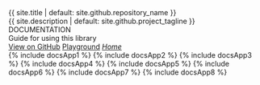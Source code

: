 <link rel="stylesheet" href="{{ site.baseurl }}/css/docs.css">
<link rel="stylesheet" type="text/css" href="//fonts.googleapis.com/css?family=Raleway" />
<script type="text/javascript" src="{{ site.baseurl }}/docs.js"></script>
<div class="col-xs-12 col-md-3 p-0">
   <div class="col-xs-12 fr fs-auto-h6">{{ site.title | default: site.github.repository_name }}</div>
   <div class="col-xs-12 fr fs-auto-xs text-color-light">{{ site.description | default: site.github.project_tagline }}</div>
</div>
<div class="col-xs-12 col-md-6">
   <div class="fr tc text-color-primary fs-auto-h2">DOCUMENTATION</div>
   <div class="fr tc text-color-primary fs-auto-lg">Guide for using this library</div>
</div>
<div class="col-xs-12 col-md-3"></div>
<div class="section col-xs-12 btn-row">
   <a href="{{ site.github.repository_url }}" class="btn btn-appflow">View on GitHub</a>
   <a class="btn btn-appflow" href="{{ site.baseurl }}/playground">Playground</a>
   <a class="btn btn-appflow" href="{{ site.baseurl }}/index"><i class="fa fa-home"><span class="fr">Home</span></i></a>
</div>
<div class="tray-wrapper auto-resize col-xs-12 p-0">
   <div class="section app-tray app-size-auto">
   {% include docsApp1 %}
   {% include docsApp2 %}
   {% include docsApp3 %}
   {% include docsApp4 %}
   {% include docsApp5 %}
   {% include docsApp6 %}
   {% include docsApp7 %}
   {% include docsApp8 %}     
   </div>
</div>
